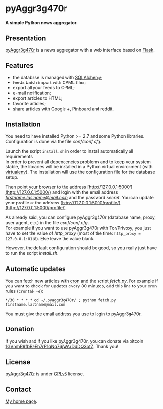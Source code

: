 pyAggr3g470r
============

#### A simple Python news aggregator.

Presentation
------------
[pyAggr3g470r](https://bitbucket.org/cedricbonhomme/pyaggr3g470r/) is a news aggregator with a web interface
based on [Flask](http://flask.pocoo.org/).

Features
--------

* the database is managed with [SQLAlchemy](http://www.sqlalchemy.org/);
* feeds batch import with OPML files;
* export all your feeds to OPML;
* e-mail notification;
* export articles to HTML;
* favorite articles;
* share articles with Google +, Pinboard and reddit.

Installation
------------

You need to have installed Python >= 2.7 and some Python libraries.
Configuration is done via the file *conf/conf.cfg*.

Launch the script ``install.sh`` in order to install automatically all requirements.  
In order to prevent all dependencies problems and to keep your system stable, the libraries will be
installed in a Python virtual environment (with [virtualenv](http://www.virtualenv.org)).
The installation will use the configuration file for the database setup.

Then point your browser to the address [http://127.0.0.1:5000/](http://127.0.0.1:5000/) and login with the email address
*firstname.lastname@mail.com* and the password *secret*. You can update your profile at the
address [http://127.0.0.1:5000/profile/](http://127.0.0.1:5000/profile/).

As already said, you can configure pyAggr3g470r (database name, proxy, user agent, etc.) in the file *conf/conf.cfg*.  
For example if you want to use pyAggr3g470r with Tor/Privoxy, you just have to set the value of
*http_proxy* (most of the time: ``http_proxy = 127.0.0.1:8118``). Else leave the value blank.

However, the default configuration should be good, so you really just have to run the script *install.sh*.

Automatic updates
-----------------

You can fetch new articles with [cron](https://en.wikipedia.org/wiki/Cron) and the script *fetch.py*.
For example if you want to check for updates every 30 minutes, add this line to your cron rules (``crontab -e``):

    */30 * * * * cd ~/.pyaggr3g470r/ ; python fetch.py firstname.lastname@mail.com

You must give the email address you use to login to pyAggr3g470r.

Donation
--------
If you wish and if you like pyAggr3g470r, you can donate via bitcoin
[1GVmhR9fbBeEh7rP1qNq76jWArDdDQ3otZ](https://blockexplorer.com/address/1GVmhR9fbBeEh7rP1qNq76jWArDdDQ3otZ).
Thank you!

License
-------
[pyAggr3g470r](https://bitbucket.org/cedricbonhomme/pyaggr3g470r/) is under [GPLv3](http://www.gnu.org/licenses/gpl-3.0.txt) license.

Contact
-------
[My home page](http://cedricbonhomme.org/).
